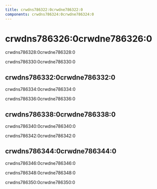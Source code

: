 ```yaml
---
title: crwdns786322:0crwdne786322:0
components: crwdns786324:0crwdne786324:0
---
```

# crwdns786326:0crwdne786326:0

<p class="description">crwdns786328:0crwdne786328:0</p>

crwdns786330:0crwdne786330:0

## crwdns786332:0crwdne786332:0

crwdns786334:0crwdne786334:0

crwdns786336:0crwdne786336:0

## crwdns786338:0crwdne786338:0

crwdns786340:0crwdne786340:0

crwdns786342:0crwdne786342:0

## crwdns786344:0crwdne786344:0

crwdns786346:0crwdne786346:0

crwdns786348:0crwdne786348:0

crwdns786350:0crwdne786350:0
